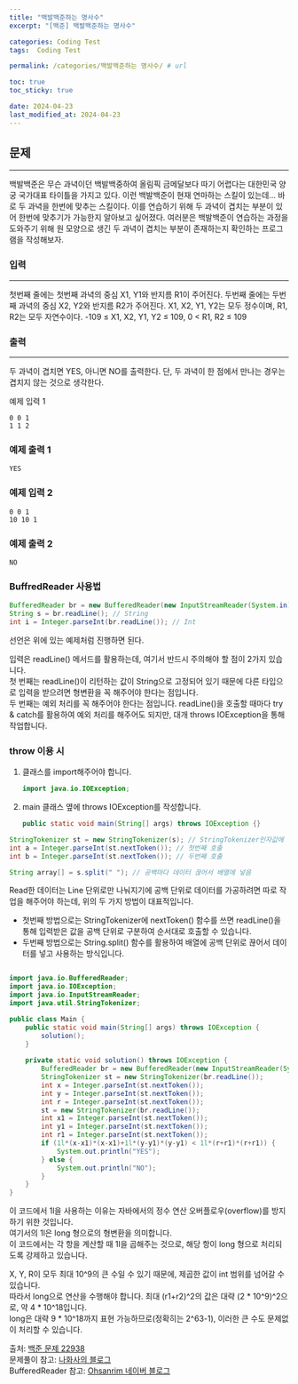 ```yaml
---
title: "백발백준하는 명사수"
excerpt: "[백준] 백발백준하는 명사수"

categories: Coding Test
tags:  Coding Test

permalink: /categories/백발백준하는 명사수/ # url

toc: true
toc_sticky: true

date: 2024-04-23
last_modified_at: 2024-04-23
---
```


## 문제
---

백발백준은 무슨 과녁이던 백발백중하여 올림픽 금메달보다 따기 어렵다는 대한민국 양궁 국가대표 타이틀을 가지고 있다. 이런 백발백준이 현재 연마하는 스킬이 있는데...
바로 두 과녁을 한번에 맞추는 스킬이다. 이를 연습하기 위해 두 과녁이 겹치는 부분이 있어 한번에 맞추기가 가능한지 알아보고 싶어졌다.
여러분은 백발백준이 연습하는 과정을 도와주기 위해 원 모양으로 생긴 두 과녁이 겹치는 부분이 존재하는지 확인하는 프로그램을 작성해보자.

### 입력
---

첫번째 줄에는 첫번째 과녁의 중심 X1, Y1와 반지름 R1이 주어진다.
두번째 줄에는 두번째 과녁의 중심 X2, Y2와 반지름 R2가 주어진다.
X1, X2, Y1, Y2는 모두 정수이며, R1, R2는 모두 자연수이다.
-109 ≤ X1, X2, Y1, Y2 ≤ 109, 0 < R1, R2 ≤ 109

### 출력
---

두 과녁이 겹치면 YES, 아니면 NO를 출력한다.
단, 두 과녁이 한 점에서 만나는 경우는 겹치지 않는 것으로 생각한다.

예제 입력 1 

```
0 0 1
1 1 2
```
### 예제 출력 1 

```
YES
```
### 예제 입력 2 

```
0 0 1
10 10 1
```
### 예제 출력 2 

```
NO
```
### BuffredReader 사용법

```java
BufferedReader br = new BufferedReader(new InputStreamReader(System.in)); // 선언
String s = br.readLine(); // String
int i = Integer.parseInt(br.readLine()); // Int
```

선언은 위에 있는 예제처럼 진행하면 된다. 

입력은 readLine() 메서드를 활용하는데, 여기서 반드시 주의해야 할 점이 2가지 있습니다.<br>
첫 번째는 readLine()이 리턴하는 값이 String으로 고정되어 있기 때문에 다른 타입으로 입력을 받으려면 형변환을 꼭 해주어야 한다는 점입니다.<br>
두 번째는 예외 처리를 꼭 해주어야 한다는 점입니다. readLine()을 호출할 때마다 try & catch를 활용하여 예외 처리를 해주어도 되지만, 대개 throws IOException을 통해 작업합니다.<br>

### throw 이용 시

1. 클래스를 import해주어야 합니다.
 
   ```java
   import java.io.IOException;
   ```

3. main 클래스 옆에 throws IOException를 작성합니다.

   ```java
   public static void main(String[] args) throws IOException {}
   ```

```java
StringTokenizer st = new StringTokenizer(s); // StringTokenizer인자값에 입력 문자열 넣음
int a = Integer.parseInt(st.nextToken()); // 첫번째 호출
int b = Integer.parseInt(st.nextToken()); // 두번째 호출

String array[] = s.split(" "); // 공백마다 데이터 끊어서 배열에 넣음
```

Read한 데이터는 Line 단위로만 나눠지기에 공백 단위로 데이터를 가공하려면 따로 작업을 해주어야 하는데, 위의 두 가지 방법이 대표적입니다.

- 첫번째 방법으로는 StringTokenizer에 nextToken() 함수를 쓰면 readLine()을 통해 입력받은 값을 공백 단위로 구분하여 순서대로 호출할 수 있습니다.
- 두번째 방법으로는 String.split() 함수를 활용하여 배열에 공백 단위로 끊어서 데이터를 넣고 사용하는 방식입니다.

```java

import java.io.BufferedReader;
import java.io.IOException;
import java.io.InputStreamReader;
import java.util.StringTokenizer;

public class Main {
    public static void main(String[] args) throws IOException {
        solution();
    }
    
    private static void solution() throws IOException {
        BufferedReader br = new BufferedReader(new InputStreamReader(System.in));
        StringTokenizer st = new StringTokenizer(br.readLine());
        int x = Integer.parseInt(st.nextToken());
        int y = Integer.parseInt(st.nextToken());
        int r = Integer.parseInt(st.nextToken());
        st = new StringTokenizer(br.readLine());
        int x1 = Integer.parseInt(st.nextToken());
        int y1 = Integer.parseInt(st.nextToken());
        int r1 = Integer.parseInt(st.nextToken());
        if (1l*(x-x1)*(x-x1)+1l*(y-y1)*(y-y1) < 1l*(r+r1)*(r+r1)) {
            System.out.println("YES");
        } else {
            System.out.println("NO");
        }
    }
}

``````

이 코드에서 1l을 사용하는 이유는 자바에서의 정수 연산 오버플로우(overflow)를 방지하기 위한 것입니다.<br>
여기서의 1l은 long 형으로의 형변환을 의미합니다.<br>
이 코드에서는 각 항을 계산할 때 1l을 곱해주는 것으로, 해당 항이 long 형으로 처리되도록 강제하고 있습니다.<br>

X, Y, R이 모두 최대 10^9의 큰 수일 수 있기 때문에, 제곱한 값이 int 범위를 넘어갈 수 있습니다.<br>
따라서 long으로 연산을 수행해야 합니다. 최대 (r1+r2)^2의 값은 대략 (2 * 10^9)^2으로, 약 4 * 10^18입니다.<br>
long은 대략 9 * 10^18까지 표현 가능하므로(정확히는 2^63-1), 이러한 큰 수도 문제없이 처리할 수 있습니다.<br>

출처: [백준 문제 22938](https://www.acmicpc.net/problem/22938)  
문제풀이 참고: [나화사의 블로그](https://nahwasa.com/entry/%EC%9E%90%EB%B0%94-%EB%B0%B1%EC%A4%80-22938-%EB%B0%B1%EB%B0%9C%EB%B0%B1%EC%A4%80%ED%95%98%EB%8A%94-%EB%AA%85%EC%82%AC%EC%88%98-boj-java)  
BufferedReader 참고: [Ohsanrim 네이버 블로그](https://m.blog.naver.com/ka28/221850826909)
